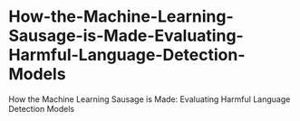 # How-the-Machine-Learning-Sausage-is-Made-Evaluating-Harmful-Language-Detection-Models
How the Machine Learning Sausage is Made:  Evaluating Harmful Language Detection Models

